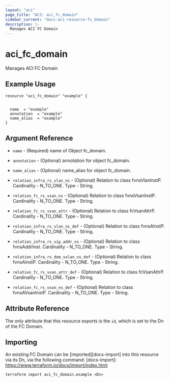 ```yaml
---
layout: "aci"
page_title: "ACI: aci_fc_domain"
sidebar_current: "docs-aci-resource-fc_domain"
description: |-
  Manages ACI FC Domain
---
```


# aci_fc_domain #
Manages ACI FC Domain

## Example Usage ##

```hcl
resource "aci_fc_domain" "example" {


  name  = "example"
  annotation  = "example"
  name_alias  = "example"
}
```
## Argument Reference ##
* `name` - (Required) name of Object fc_domain.
* `annotation` - (Optional) annotation for object fc_domain.
* `name_alias` - (Optional) name_alias for object fc_domain.

* `relation_infra_rs_vlan_ns` - (Optional) Relation to class fvnsVlanInstP. Cardinality - N_TO_ONE. Type - String.
                
* `relation_fc_rs_vsan_ns` - (Optional) Relation to class fvnsVsanInstP. Cardinality - N_TO_ONE. Type - String.
                
* `relation_fc_rs_vsan_attr` - (Optional) Relation to class fcVsanAttrP. Cardinality - N_TO_ONE. Type - String.
                
* `relation_infra_rs_vlan_ns_def` - (Optional) Relation to class fvnsAInstP. Cardinality - N_TO_ONE. Type - String.
                
* `relation_infra_rs_vip_addr_ns` - (Optional) Relation to class fvnsAddrInst. Cardinality - N_TO_ONE. Type - String.
                
* `relation_infra_rs_dom_vxlan_ns_def` - (Optional) Relation to class fvnsAInstP. Cardinality - N_TO_ONE. Type - String.
                
* `relation_fc_rs_vsan_attr_def` - (Optional) Relation to class fcVsanAttrP. Cardinality - N_TO_ONE. Type - String.
                
* `relation_fc_rs_vsan_ns_def` - (Optional) Relation to class fvnsAVsanInstP. Cardinality - N_TO_ONE. Type - String.
                


## Attribute Reference

The only attribute that this resource exports is the `id`, which is set to the
Dn of the FC Domain.

## Importing ##

An existing FC Domain can be [imported][docs-import] into this resource via its Dn, via the following command:
[docs-import]: https://www.terraform.io/docs/import/index.html


```
terraform import aci_fc_domain.example <Dn>
```